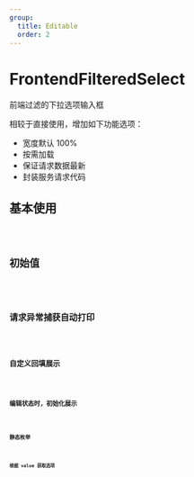 ```yaml
---
group:
  title: Editable
  order: 2
---
```


# FrontendFilteredSelect

前端过滤的下拉选项输入框

相较于直接使用，增加如下功能选项：

- 宽度默认 100%
- 按需加载
- 保证请求数据最新
- 封装服务请求代码

## 基本使用

<code src="./demos/basic" />

## 初始值

<code src="./demos/initialList" />

## 请求异常捕获自动打印

<code src="./demos/error-message" />

## 自定义回填展示

<code src="./demos/optionLabelProp" />

## 编辑状态时，初始化展示

<code src="./demos/fetchOnMount" />

## 静态枚举

<code src="./demos/static" />

## 根据 value 获取选项

<code src="./demos/findOption" />
